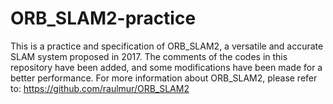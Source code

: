 # ORB_SLAM2-practice

This is a practice and specification of ORB_SLAM2, a versatile and accurate SLAM system proposed in 2017. The comments of the codes in this repository have been added, and some modifications have been made for a better performance. For more information about ORB_SLAM2, please refer to: https://github.com/raulmur/ORB_SLAM2
